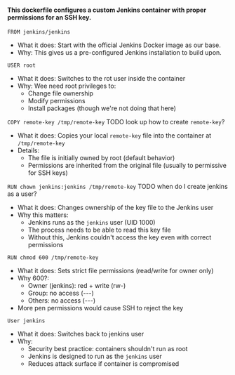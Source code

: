 #### This dockerfile configures a custom Jenkins container with proper permissions for an SSH key.

`FROM jenkins/jenkins`
- What it does: Start with the official Jenkins Docker image as our base.
- Why: This gives us a pre-configured Jenkins installation to build upon.

`USER root`
- What it does: Switches to the rot user inside the container
- Why: Wee need root privileges to:
  - Change file ownership
  - Modify permissions
  - Install packages (though we're not doing that here)

`COPY remote-key /tmp/remote-key` TODO look up how to create `remote-key`?
- What it does: Copies your local `remote-key` file into the container at `/tmp/remote-key`
- Details:
  - The file is initially owned by root (default behavior)
  - Permissions are inherited from the original file (usually to permissive for SSH keys)

`RUN chown jenkins:jenkins /tmp/remote-key` TODO when do I create jenkins as a user?
- What it does: Changes ownership of the key file to the Jenkins user
- Why this matters:
  - Jenkins runs as the `jenkins` user (UID 1000)
  - The process needs to be able to read this key file
  - Without this, Jenkins couldn't access the key even with correct permissions

`RUN chmod 600 /tmp/remote-key`
- What it does: Sets strict file permissions (read/write for owner only)
- Why 600?:
  - Owner (jenkins): red + write (rw-)
  - Group: no access (---)
  - Others: no access (---)
- More pen permissions would cause SSH to reject the key

`User jenkins`
- What it does: Switches back to jenkins user
- Why: 
  - Security best practice: containers shouldn't run as root
  - Jenkins is designed to run as the `jenkins` user
  - Reduces attack surface if container is compromised